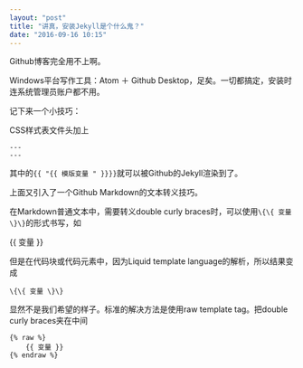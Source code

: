 ```yaml
---
layout: "post"
title: "讲真，安装Jekyll是个什么鬼？"
date: "2016-09-16 10:15"
---
```


Github博客完全用不上啊。

Windows平台写作工具：Atom ＋ Github Desktop，足矣。一切都搞定，安装时连系统管理员账户都不用。

记下来一个小技巧：

CSS样式表文件头加上

    ---
    ---

其中的`{{ "{{ 模版变量 " }}}}`就可以被Github的Jekyll渲染到了。

上面又引入了一个Github Markdown的文本转义技巧。

在Markdown普通文本中，需要转义double curly braces时，可以使用`\{\{ 变量 \}\}`的形式书写，如

\{\{ 变量 \}\}

但是在代码块或代码元素中，因为Liquid template language的解析，所以结果变成  
```
\{\{ 变量 \}\}
```
显然不是我们希望的样子。标准的解决方法是使用raw template tag。把double curly braces夹在中间  
```
{% raw %}
    {{ 变量 }}
{% endraw %}
```
